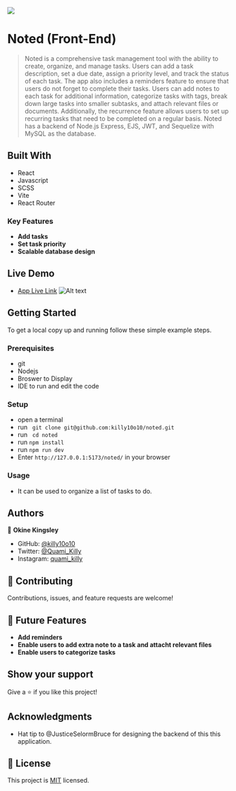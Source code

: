 ![](https://img.shields.io/badge/Quami-Killy-blue)

# Noted (Front-End)

> Noted is a comprehensive task management tool with the ability to create, organize, and manage tasks. Users can add a task description, set a due date, assign a priority level, and track the status of each task. The app also includes a reminders feature to ensure that users do not forget to complete their tasks. Users can add notes to each task for additional information, categorize tasks with tags, break down large tasks into smaller subtasks, and attach relevant files or documents. Additionally, the recurrence feature allows users to set up recurring tasks that need to be completed on a regular basis. Noted has a backend of Node.js Express, EJS, JWT, and Sequelize with MySQL as the database. 

## Built With

- React
- Javascript
- SCSS
- Vite
- React Router 

### Key Features

- **Add tasks**
- **Set task priority**
- **Scalable database design**

## Live Demo

- [App Live Link]()
 ![Alt text](./screenshot.png "Noted")


## Getting Started

To get a local copy up and running follow these simple example steps.

### Prerequisites

- git
- Nodejs
- Broswer to Display
- IDE to run and edit the code

### Setup

- open a terminal
- run ` git clone git@github.com:killy10o10/noted.git`
- run ` cd noted`
- run `npm install`
- run `npm run dev`
- Enter `http://127.0.0.1:5173/noted/` in your browser

### Usage

- It can be used to organize a list of tasks to do.

## Authors

👤 **Okine Kingsley**

- GitHub: [@killy10o10](https://github.com/killy10o10)
- Twitter: [@Quami_Killy](https://twitter.com/Quami_Killy)
- Instagram: [quami_killy](https://www.instagram.com/quami_killy/)


## 🤝 Contributing

Contributions, issues, and feature requests are welcome!

## 🔭 Future Features 

- **Add reminders**
- **Enable users to add extra note to a task and attacht relevant files**
- **Enable users to categorize tasks**

## Show your support

Give a ⭐️ if you like this project!

## Acknowledgments

- Hat tip to @JusticeSelormBruce for designing the backend of this this application.

## 📝 License

This project is [MIT](./LICENSE) licensed.
